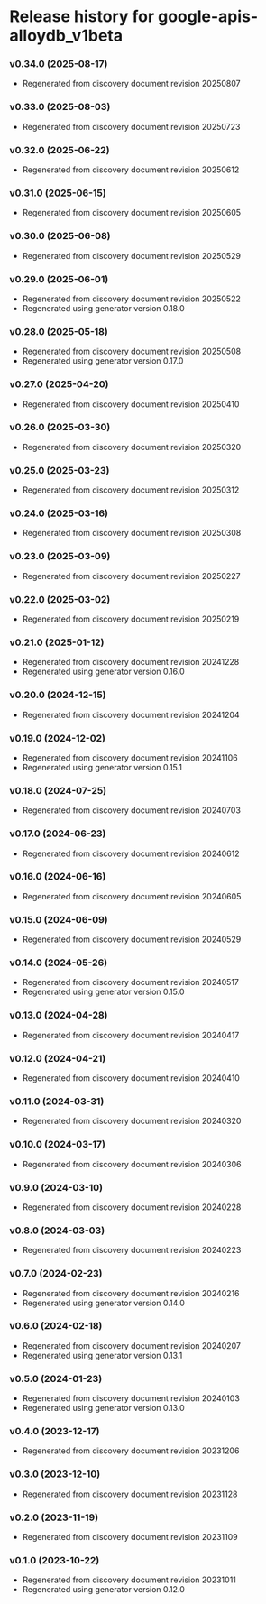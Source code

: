 # Release history for google-apis-alloydb_v1beta

### v0.34.0 (2025-08-17)

* Regenerated from discovery document revision 20250807

### v0.33.0 (2025-08-03)

* Regenerated from discovery document revision 20250723

### v0.32.0 (2025-06-22)

* Regenerated from discovery document revision 20250612

### v0.31.0 (2025-06-15)

* Regenerated from discovery document revision 20250605

### v0.30.0 (2025-06-08)

* Regenerated from discovery document revision 20250529

### v0.29.0 (2025-06-01)

* Regenerated from discovery document revision 20250522
* Regenerated using generator version 0.18.0

### v0.28.0 (2025-05-18)

* Regenerated from discovery document revision 20250508
* Regenerated using generator version 0.17.0

### v0.27.0 (2025-04-20)

* Regenerated from discovery document revision 20250410

### v0.26.0 (2025-03-30)

* Regenerated from discovery document revision 20250320

### v0.25.0 (2025-03-23)

* Regenerated from discovery document revision 20250312

### v0.24.0 (2025-03-16)

* Regenerated from discovery document revision 20250308

### v0.23.0 (2025-03-09)

* Regenerated from discovery document revision 20250227

### v0.22.0 (2025-03-02)

* Regenerated from discovery document revision 20250219

### v0.21.0 (2025-01-12)

* Regenerated from discovery document revision 20241228
* Regenerated using generator version 0.16.0

### v0.20.0 (2024-12-15)

* Regenerated from discovery document revision 20241204

### v0.19.0 (2024-12-02)

* Regenerated from discovery document revision 20241106
* Regenerated using generator version 0.15.1

### v0.18.0 (2024-07-25)

* Regenerated from discovery document revision 20240703

### v0.17.0 (2024-06-23)

* Regenerated from discovery document revision 20240612

### v0.16.0 (2024-06-16)

* Regenerated from discovery document revision 20240605

### v0.15.0 (2024-06-09)

* Regenerated from discovery document revision 20240529

### v0.14.0 (2024-05-26)

* Regenerated from discovery document revision 20240517
* Regenerated using generator version 0.15.0

### v0.13.0 (2024-04-28)

* Regenerated from discovery document revision 20240417

### v0.12.0 (2024-04-21)

* Regenerated from discovery document revision 20240410

### v0.11.0 (2024-03-31)

* Regenerated from discovery document revision 20240320

### v0.10.0 (2024-03-17)

* Regenerated from discovery document revision 20240306

### v0.9.0 (2024-03-10)

* Regenerated from discovery document revision 20240228

### v0.8.0 (2024-03-03)

* Regenerated from discovery document revision 20240223

### v0.7.0 (2024-02-23)

* Regenerated from discovery document revision 20240216
* Regenerated using generator version 0.14.0

### v0.6.0 (2024-02-18)

* Regenerated from discovery document revision 20240207
* Regenerated using generator version 0.13.1

### v0.5.0 (2024-01-23)

* Regenerated from discovery document revision 20240103
* Regenerated using generator version 0.13.0

### v0.4.0 (2023-12-17)

* Regenerated from discovery document revision 20231206

### v0.3.0 (2023-12-10)

* Regenerated from discovery document revision 20231128

### v0.2.0 (2023-11-19)

* Regenerated from discovery document revision 20231109

### v0.1.0 (2023-10-22)

* Regenerated from discovery document revision 20231011
* Regenerated using generator version 0.12.0

